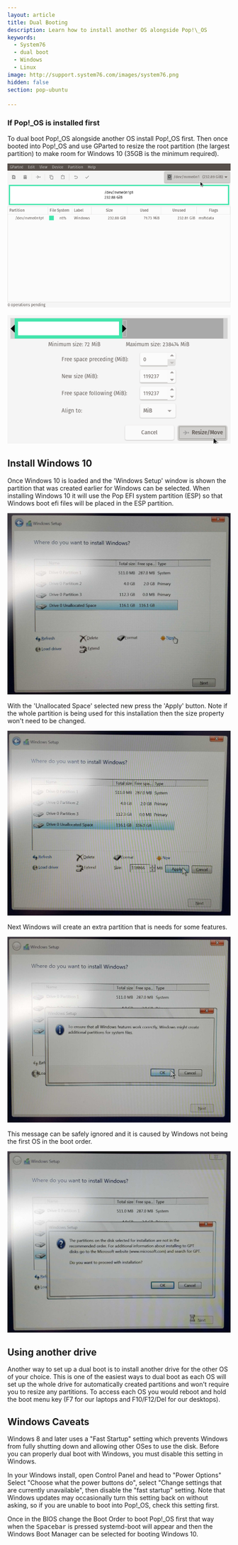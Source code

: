 ```yaml
---
layout: article
title: Dual Booting
description: Learn how to install another OS alongside Pop!\_OS
keywords:
  - System76
  - dual boot
  - Windows
  - Linux
image: http://support.system76.com/images/system76.png
hidden: false
section: pop-ubuntu

---
```


### If Pop!\_OS is installed first

To dual boot Pop!\_OS alongside another OS install Pop!\_OS first. Then once booted into Pop!\_OS and use GParted to resize the root partition (the largest partition) to make room for Windows 10 (35GB is the minimum required).  

![GParted](/images/dual-booting/gparted.png)

![GParted Resize](/images/dual-booting/gparted-resize.png)

## Install Windows 10

Once Windows 10 is loaded and the 'Windows Setup' window is shown the partition that was created earlier for Windows can be selected. When installing Windows 10 it will use the Pop EFI system partition (ESP) so that Windows boot efi files will be placed in the ESP partition.

![Windows](/images/dual-booting/windows-partitioning.png)

With the 'Unallocated Space' selected new press the 'Apply' button. Note if the whole partition is being used for this installation then the size property won't need to be changed.

![Windows](/images/dual-booting/windows-partitioning-2.png)

Next Windows will create an extra partition that is needs for some features.

![Windows](/images/dual-booting/windows-partitioning-3.png)

This message can be safely ignored and it is caused by Windows not being the first OS in the boot order.

![Windows](/images/dual-booting/windows-partitioning-4.png)

## Using another drive

Another way to set up a dual boot is to install another drive for the other OS of your choice. This is one of the easiest ways to dual boot as each OS will set up the whole drive for automatically created partitions and won't require you to resize any partitions. To access each OS you would reboot and hold the boot menu key (F7 for our laptops and F10/F12/Del for our desktops).

## Windows Caveats

Windows 8 and later uses a "Fast Startup" setting which prevents Windows from fully shutting down and allowing other OSes to use the disk. Before you can properly dual boot with Windows, you must disable this setting in Windows.

In your Windows install, open Control Panel and head to "Power Options" Select "Choose what the power buttons do", select "Change settings that are currently unavailable", then disable the "fast startup" setting. Note that Windows updates may occasionally turn this setting back on without asking, so if you are unable to boot into Pop!\_OS, check this setting first.

Once in the BIOS change the Boot Order to boot Pop!\_OS first that way when the <kbd>Spacebar</kbd> is pressed systemd-boot will appear and then the Windows Boot Manager can be selected for booting Windows 10.
